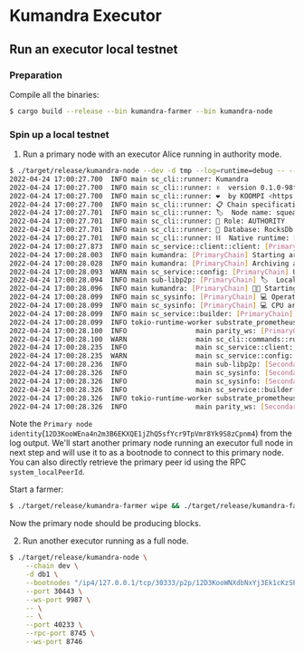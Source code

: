 # Kumandra Executor

## Run an executor local testnet

### Preparation

Compile all the binaries:

```bash
$ cargo build --release --bin kumandra-farmer --bin kumandra-node
```

### Spin up a local testnet

1. Run a primary node with an executor Alice running in authority mode.

```bash
$ ./target/release/kumandra-node --dev -d tmp --log=runtime=debug -- --alice --dev --port 40333 --rpc-port 8845 --ws-port 8846
2022-04-24 17:00:27.700  INFO main sc_cli::runner: Kumandra
2022-04-24 17:00:27.700  INFO main sc_cli::runner: ✌️  version 0.1.0-98f7e25b9
2022-04-24 17:00:27.700  INFO main sc_cli::runner: ❤️  by KOOMPI <https://koompi.com>, 2022-2023
2022-04-24 17:00:27.700  INFO main sc_cli::runner: 📋 Chain specification: Kumandra development
2022-04-24 17:00:27.701  INFO main sc_cli::runner: 🏷  Node name: squeamish-notebook-7882
2022-04-24 17:00:27.701  INFO main sc_cli::runner: 👤 Role: AUTHORITY
2022-04-24 17:00:27.701  INFO main sc_cli::runner: 💾 Database: RocksDb at tmp/chains/kumandra_dev/db/full
2022-04-24 17:00:27.701  INFO main sc_cli::runner: ⛓  Native runtime: kumandra-101 (kumandra-1.tx1.au1)
2022-04-24 17:00:27.873  INFO main sc_service::client::client: [PrimaryChain] 🔨 Initializing Genesis block/state (state: 0x1727…4544, header-hash: 0xa3b7…a36c)
2022-04-24 17:00:28.003  INFO main kumandra: [PrimaryChain] Starting archiving from genesis
2022-04-24 17:00:28.028  INFO main kumandra: [PrimaryChain] Archiving already produced blocks 0..=0
2022-04-24 17:00:28.093  WARN main sc_service::config: [PrimaryChain] Using default protocol ID "sup" because none is configured in the chain specs
2022-04-24 17:00:28.094  INFO main sub-libp2p: [PrimaryChain] 🏷  Local node identity is: 12D3KooWEna4n2m3B6EKXQE1jZhQ5sfYcr9TpVmr8Yk9S8zCpnm4
2022-04-24 17:00:28.096  INFO main kumandra: [PrimaryChain] 🧑‍🌾 Starting Kumandra Authorship worker
2022-04-24 17:00:28.099  INFO main sc_sysinfo: [PrimaryChain] 💻 Operating system: macos
2022-04-24 17:00:28.099  INFO main sc_sysinfo: [PrimaryChain] 💻 CPU architecture: aarch64
2022-04-24 17:00:28.099  INFO main sc_service::builder: [PrimaryChain] 📦 Highest known block at #0
2022-04-24 17:00:28.099  INFO tokio-runtime-worker substrate_prometheus_endpoint: [PrimaryChain] 〽️ Prometheus exporter started at 127.0.0.1:9615
2022-04-24 17:00:28.100  INFO                 main parity_ws: [PrimaryChain] Listening for new connections on 127.0.0.1:9944.
2022-04-24 17:00:28.100  WARN                 main sc_cli::commands::run_cmd: [SecondaryChain] Running in --dev mode, RPC CORS has been disabled.
2022-04-24 17:00:28.235  INFO                 main sc_service::client::client: [SecondaryChain] 🔨 Initializing Genesis block/state (state: 0x8e63…66a2, header-hash: 0x35d4…5e4f)
2022-04-24 17:00:28.235  WARN                 main sc_service::config: [SecondaryChain] Using default protocol ID "sup" because none is configured in the chain specs 
2022-04-24 17:00:28.236  INFO                 main sub-libp2p: [SecondaryChain] 🏷  Local node identity is: 12D3KooWLDx1XEAyDWoxtJZhEj9WBspb8C9BQbyS7x4n6qoAFsAZ
2022-04-24 17:00:28.326  INFO                 main sc_sysinfo: [SecondaryChain] 💻 Operating system: macos
2022-04-24 17:00:28.326  INFO                 main sc_sysinfo: [SecondaryChain] 💻 CPU architecture: aarch64
2022-04-24 17:00:28.326  INFO                 main sc_service::builder: [SecondaryChain] 📦 Highest known block at #0
2022-04-24 17:00:28.326  INFO tokio-runtime-worker substrate_prometheus_endpoint: [SecondaryChain] 〽️ Prometheus exporter started at 127.0.0.1:9616
2022-04-24 17:00:28.326  INFO                 main parity_ws: [SecondaryChain] Listening for new connections on 127.0.0.1:8846.
```

Note the `Primary node identity`(`12D3KooWEna4n2m3B6EKXQE1jZhQ5sfYcr9TpVmr8Yk9S8zCpnm4`) from the log output. We'll start another primary node running an executor full node in next step and will use it to as a bootnode to connect to this primary node. You can also directly retrieve the primary peer id using the RPC `system_localPeerId`.

Start a farmer:

```bash
$ ./target/release/kumandra-farmer wipe && ./target/release/kumandra-farmer farm --reward-address stBhBdjmvZxcm93oJcrJHggVKe9gXqKodtDqSbU8RyRcMydxt --plot-size 10G
```

Now the primary node should be producing blocks.

2. Run another executor running as a full node.

```bash
$ ./target/release/kumandra-node \
    --chain dev \
    -d db1 \
    --bootnodes "/ip4/127.0.0.1/tcp/30333/p2p/12D3KooWNXdbNxYj3Ek1cKzSPU9hqcVDAnYQc26zXCG7hQCqEBJw" \
    --port 30443 \
    --ws-port 9987 \
    -- \
    -- \
    --port 40233 \
    --rpc-port 8745 \
    --ws-port 8746
```
